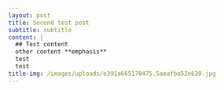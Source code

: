 ```yaml
---
layout: post
title: Second test post
subtitle: subtitle
content: |
  ## Test content
  other content **emphasis**
  test
  test
title-img: /images/uploads/e391a665170475.5aeafba52e620.jpg
---
```


